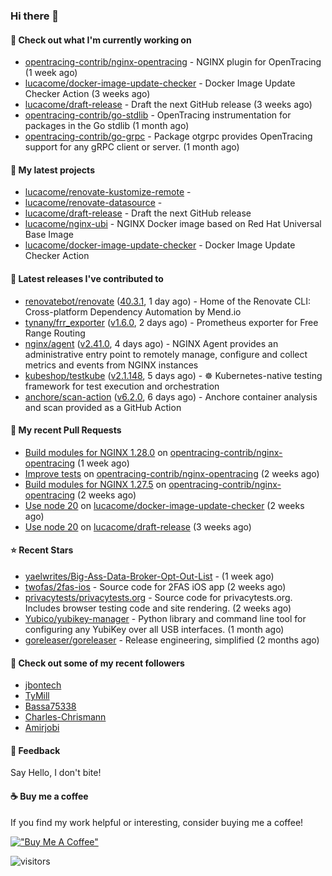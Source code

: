 ### Hi there 👋

#### 👷 Check out what I'm currently working on

- [opentracing-contrib/nginx-opentracing](https://github.com/opentracing-contrib/nginx-opentracing) - NGINX plugin for OpenTracing (1 week ago)
- [lucacome/docker-image-update-checker](https://github.com/lucacome/docker-image-update-checker) - Docker Image Update Checker Action (3 weeks ago)
- [lucacome/draft-release](https://github.com/lucacome/draft-release) - Draft the next GitHub release (3 weeks ago)
- [opentracing-contrib/go-stdlib](https://github.com/opentracing-contrib/go-stdlib) - OpenTracing instrumentation for packages in the Go stdlib (1 month ago)
- [opentracing-contrib/go-grpc](https://github.com/opentracing-contrib/go-grpc) - Package otgrpc provides OpenTracing support for any gRPC client or server. (1 month ago)

#### 🌱 My latest projects

- [lucacome/renovate-kustomize-remote](https://github.com/lucacome/renovate-kustomize-remote) - 
- [lucacome/renovate-datasource](https://github.com/lucacome/renovate-datasource) - 
- [lucacome/draft-release](https://github.com/lucacome/draft-release) - Draft the next GitHub release
- [lucacome/nginx-ubi](https://github.com/lucacome/nginx-ubi) - NGINX Docker image based on Red Hat Universal Base Image
- [lucacome/docker-image-update-checker](https://github.com/lucacome/docker-image-update-checker) - Docker Image Update Checker Action

#### 🔭 Latest releases I've contributed to

- [renovatebot/renovate](https://github.com/renovatebot/renovate) ([40.3.1](https://github.com/renovatebot/renovate/releases/tag/40.3.1), 1 day ago) - Home of the Renovate CLI: Cross-platform Dependency Automation by Mend.io
- [tynany/frr_exporter](https://github.com/tynany/frr_exporter) ([v1.6.0](https://github.com/tynany/frr_exporter/releases/tag/v1.6.0), 2 days ago) - Prometheus exporter for Free Range Routing
- [nginx/agent](https://github.com/nginx/agent) ([v2.41.0](https://github.com/nginx/agent/releases/tag/v2.41.0), 4 days ago) - NGINX Agent provides an administrative entry point to remotely manage, configure and collect metrics and events from NGINX instances
- [kubeshop/testkube](https://github.com/kubeshop/testkube) ([v2.1.148](https://github.com/kubeshop/testkube/releases/tag/v2.1.148), 5 days ago) - ☸️ Kubernetes-native testing framework for test execution and orchestration
- [anchore/scan-action](https://github.com/anchore/scan-action) ([v6.2.0](https://github.com/anchore/scan-action/releases/tag/v6.2.0), 6 days ago) - Anchore container analysis and scan provided as a GitHub Action

#### 🔨 My recent Pull Requests

- [Build modules for NGINX 1.28.0](https://github.com/opentracing-contrib/nginx-opentracing/pull/840) on [opentracing-contrib/nginx-opentracing](https://github.com/opentracing-contrib/nginx-opentracing) (1 week ago)
- [Improve tests](https://github.com/opentracing-contrib/nginx-opentracing/pull/836) on [opentracing-contrib/nginx-opentracing](https://github.com/opentracing-contrib/nginx-opentracing) (2 weeks ago)
- [Build modules for NGINX 1.27.5](https://github.com/opentracing-contrib/nginx-opentracing/pull/835) on [opentracing-contrib/nginx-opentracing](https://github.com/opentracing-contrib/nginx-opentracing) (2 weeks ago)
- [Use node 20](https://github.com/lucacome/docker-image-update-checker/pull/218) on [lucacome/docker-image-update-checker](https://github.com/lucacome/docker-image-update-checker) (2 weeks ago)
- [Use node 20](https://github.com/lucacome/draft-release/pull/543) on [lucacome/draft-release](https://github.com/lucacome/draft-release) (3 weeks ago)

#### ⭐ Recent Stars

- [yaelwrites/Big-Ass-Data-Broker-Opt-Out-List](https://github.com/yaelwrites/Big-Ass-Data-Broker-Opt-Out-List) -  (1 week ago)
- [twofas/2fas-ios](https://github.com/twofas/2fas-ios) - Source code for 2FAS iOS app (2 weeks ago)
- [privacytests/privacytests.org](https://github.com/privacytests/privacytests.org) - Source code for privacytests.org. Includes browser testing code and site rendering. (2 weeks ago)
- [Yubico/yubikey-manager](https://github.com/Yubico/yubikey-manager) - Python library and command line tool for configuring any YubiKey over all USB interfaces. (1 month ago)
- [goreleaser/goreleaser](https://github.com/goreleaser/goreleaser) - Release engineering, simplified (2 months ago)

#### 👯 Check out some of my recent followers

- [jbontech](https://github.com/jbontech)
- [TyMill](https://github.com/TyMill)
- [Bassa75338](https://github.com/Bassa75338)
- [Charles-Chrismann](https://github.com/Charles-Chrismann)
- [Amirjobi](https://github.com/Amirjobi)

#### 💬 Feedback

Say Hello, I don't bite!

#### ☕ Buy me a coffee

If you find my work helpful or interesting, consider buying me a coffee!

[!["Buy Me A Coffee"](https://www.buymeacoffee.com/assets/img/custom_images/orange_img.png)](https://www.buymeacoffee.com/lucacome)

![visitors](https://visitor-badge.laobi.icu/badge?page_id=lucacome.visitor-badge)
#

